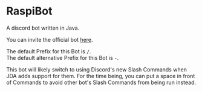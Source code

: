 # RaspiBot
A discord bot written in Java.

You can invite the official bot [here](https://discord.com/api/oauth2/authorize?client_id=622020397449216000&permissions=8&scope=bot%20applications.commands).

The default Prefix for this Bot is `/`.<br>
The default alternative Prefix for this Bot is `-`.<br>

This bot will likely switch to using Discord's new Slash Commands when JDA adds support for them.
For the time being, you can put a space in front of Commands to avoid other bot's Slash Commands from being run instead.
